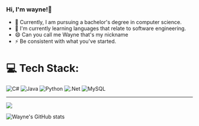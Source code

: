 ### Hi, I'm wayne!👋

- 🔭 Currently, I am pursuing a bachelor's degree in computer science.<br/>
- 🌱 I'm currently learning languages that relate to software engineering.<br/>
- 😄 Can you call me Wayne that's my nickname<br/>
- ⚡ Be consistent with what you've started.<br/>



# 💻 Tech Stack:
![C#](https://img.shields.io/badge/c%23-%23239120.svg?style=for-the-badge&logo=csharp&logoColor=white) ![Java](https://img.shields.io/badge/java-%23ED8B00.svg?style=for-the-badge&logo=openjdk&logoColor=white) ![Python](https://img.shields.io/badge/python-3670A0?style=for-the-badge&logo=python&logoColor=ffdd54) ![.Net](https://img.shields.io/badge/.NET-5C2D91?style=for-the-badge&logo=.net&logoColor=white) ![MySQL](https://img.shields.io/badge/mysql-%2300000f.svg?style=for-the-badge&logo=mysql&logoColor=white)

---
[![](https://visitcount.itsvg.in/api?id=JBernard10101&icon=0&color=0)](https://visitcount.itsvg.in)

<!-- Proudly created with GPRM ( https://gprm.itsvg.in ) -->
<!-- Proudly created with GPRM ( https://gprm.itsvg.in ) -->
<!-- Github stats from https://github.com/anuraghazra/github-readme-stats -->

![Wayne's GitHub stats](https://github-readme-stats.vercel.app/api?username=JBernard&show_icons=true&theme=tokyonight)
